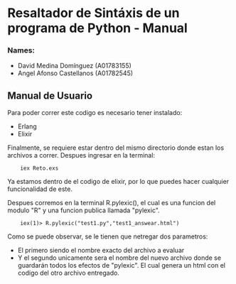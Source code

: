 # Resaltador de Sintáxis de un programa de Python - Manual

### Names:
- David Medina Domínguez (A01783155)
- Angel Afonso Castellanos (A01782545)

## Manual de Usuario

Para poder correr este codigo es necesario tener instalado:

* Erlang
* Elixir

Finalmente, se requiere estar dentro del mismo directorio donde estan los archivos a correr.
Despues ingresar en la terminal:

```{terminal}
    iex Reto.exs
```

Ya estamos dentro de el codigo de elixir, por lo que puedes hacer cualquier funcionalidad de este.

Despues corremos en la terminal R.pylexic(), el cual es una funcion del modulo "R" y una funcion publica llamada "pylexic".

```{elixir}
    iex(1)> R.pylexic("test1.py","test1_answear.html")
```

Como se puede observar, se le tienen que netregar dos parametros:
* El primero siendo el nombre exacto del archivo a evaluar
* Y el segundo unicamente sera el nombre del nuevo archivo donde se guardarán todos los efectos de "pylexic". El cual genera un html con el codigo del otro archivo entregado.